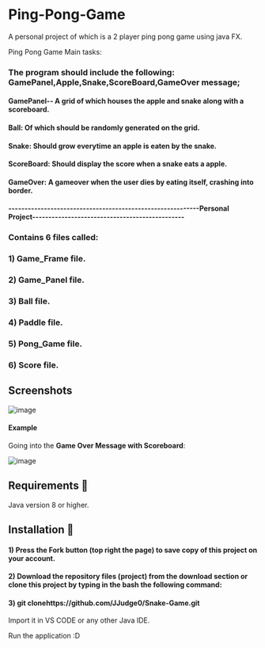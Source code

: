 # Ping-Pong-Game
A personal project of which is a 2 player ping pong game using java FX. 

Ping Pong Game Main tasks: 

### The program should include the following: GamePanel,Apple,Snake,ScoreBoard,GameOver message;
#### GamePanel-- A grid of which houses the apple and snake along with a scoreboard.
#### Ball: Of which should be randomly generated on the grid.
#### Snake: Should grow everytime an apple is eaten by the snake. 
#### ScoreBoard: Should display the score when a snake eats a apple.
#### GameOver: A gameover when the user dies by eating itself, crashing into border.

#### -----------------------------------------------------------Personal Project-----------------------------------------------

### Contains 6 files called:
### 1) Game_Frame file.
### 2) Game_Panel file.
### 3) Ball  file.
### 4) Paddle file.
### 5) Pong_Game file.
### 6) Score file.


## Screenshots

![image](https://user-images.githubusercontent.com/73240114/147375838-79dee557-631a-433a-8920-306de5bfd43f.png)

#### Example

Going into the **Game Over Message with Scoreboard**: 

![image](https://user-images.githubusercontent.com/73240114/147376122-9d3f495d-78d5-4ceb-aad6-a99882f01e83.png)


## Requirements 🔧
Java version 8 or higher.

## Installation 🔌
#### 1) Press the Fork button (top right the page) to save copy of this project on your account.

#### 2) Download the repository files (project) from the download section or clone this project by typing in the bash the following command:

#### 3) git clonehttps://github.com/JJudge0/Snake-Game.git
Import it in VS CODE or any other Java IDE.

Run the application :D

